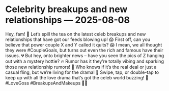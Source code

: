 # Celebrity breakups and new relationships — 2025-08-08

Hey, fam! 🌟 Let’s spill the tea on the latest celeb breakups and new relationships that have got our feeds blowing up! 😱 First off, can you believe that power couple X and Y called it quits? 😱 I mean, we all thought they were #CoupleGoals, but turns out even the rich and famous have their issues. 💔 But hey, onto brighter news – have you seen the pics of Z hanging out with a mystery hottie? 🔥 Rumor has it they’re totally vibing and sparking those new relationship rumors! 🙌 Who knows if it’s the real deal or just a casual fling, but we’re living for the drama! 🙈 Swipe, tap, or double-tap to keep up with all the love drama that’s got the celeb world buzzing! 💋 #LoveGoss #BreakupsAndMakeups 📸✨